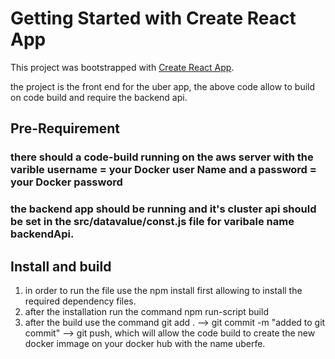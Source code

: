 # Getting Started with Create React App

This project was bootstrapped with [Create React App](https://github.com/facebook/create-react-app).

the project is the front end for the uber app, the above code allow to build on code build and require the backend api.

## Pre-Requirement 
  ### there should a code-build running on the aws server with the varible username = your Docker user Name and a password = your Docker password 
  ### the backend app should be running and it's cluster api should be set in the src/datavalue/const.js file for varibale name backendApi. 

## Install and build 
 1. in order to run the file use the npm install first allowing  to install the required dependency files.
 2. after the installation run the command npm run-script build 
 3. after the build use the command git add . --> git commit -m "added to git commit" --> git push, which will allow the code build to create the new docker immage on your docker hub with the name uberfe.

